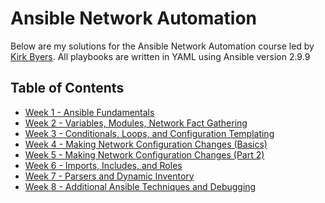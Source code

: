 # Ansible Network Automation

Below are my solutions for the Ansible Network Automation course led by
[Kirk Byers][ansible]. All playbooks are written in YAML using Ansible version 2.9.9

## Table of Contents

* [Week 1 - Ansible Fundamentals](week1)
* [Week 2 - Variables, Modules, Network Fact Gathering](week2)
* [Week 3 - Conditionals, Loops, and Configuration Templating](week3)
* [Week 4 - Making Network Configuration Changes (Basics)](week4)
* [Week 5 - Making Network Configuration Changes (Part 2)](week5)
* [Week 6 - Imports, Includes, and Roles](week6)
* [Week 7 - Parsers and Dynamic Inventory](week7)
* [Week 8 - Additional Ansible Techniques and Debugging](week8)


[ansible]: https://pynet.twb-tech.com/class-ansible.html
